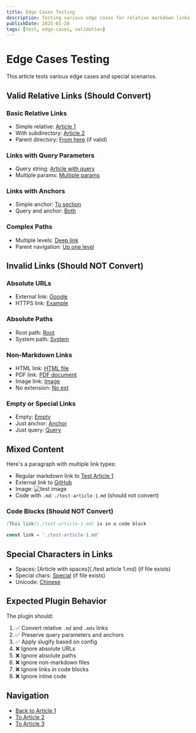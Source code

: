```yaml
---
title: Edge Cases Testing
description: Testing various edge cases for relative markdown links
publishDate: 2025-01-28
tags: [test, edge-cases, validation]
---
```


# Edge Cases Testing

This article tests various edge cases and special scenarios.

## Valid Relative Links (Should Convert)

### Basic Relative Links
- Simple relative: [Article 1](./test-article-1.md)
- With subdirectory: [Article 2](./test/test-article-2.md)
- Parent directory: [From here](../blog/test-article-1.md) (if valid)

### Links with Query Parameters
- Query string: [Article with query](./test-article-1.md?page=2)
- Multiple params: [Multiple params](./test-article-1.md?page=2&highlight=true)

### Links with Anchors
- Simple anchor: [To section](./test-article-1.md#expected-behavior)
- Query and anchor: [Both](./test-article-1.md?page=1#section)

### Complex Paths
- Multiple levels: [Deep link](./test/test-article-2.md)
- Parent navigation: [Up one level](./test-article-1.md)

## Invalid Links (Should NOT Convert)

### Absolute URLs
- External link: [Google](https://google.com)
- HTTPS link: [Example](https://example.com/page.md)

### Absolute Paths
- Root path: [Root](/blog/test-article-1.md)
- System path: [System](/content/blog/test.md)

### Non-Markdown Links
- HTML link: [HTML file](./test.html)
- PDF link: [PDF document](./document.pdf)
- Image link: [Image](./image.jpg)
- No extension: [No ext](./test-article-1)

### Empty or Special Links
- Empty: [Empty]()
- Just anchor: [Anchor](#section)
- Just query: [Query](?page=1)

## Mixed Content

Here's a paragraph with multiple link types:
- Regular markdown link to [Test Article 1](./test-article-1.md)
- External link to [GitHub](https://github.com)
- Image: ![test image](./test.png)
- Code with `.md`: `./test-article-1.md` (should not convert)

### Code Blocks (Should NOT Convert)

```markdown
[This link](./test-article-1.md) is in a code block
```

```javascript
const link = './test-article-1.md'
```

## Special Characters in Links

- Spaces: [Article with spaces](./test article 1.md) (if file exists)
- Special chars: [Special](./test-article@123.md) (if file exists)
- Unicode: [Chinese](./test/test-article-3-中文.md)

## Expected Plugin Behavior

The plugin should:
1. ✅ Convert relative `.md` and `.mdx` links
2. ✅ Preserve query parameters and anchors
3. ✅ Apply slugify based on config
4. ❌ Ignore absolute URLs
5. ❌ Ignore absolute paths
6. ❌ Ignore non-markdown files
7. ❌ Ignore links in code blocks
8. ❌ Ignore inline code

## Navigation

- [Back to Article 1](./test-article-1.md)
- [To Article 2](./test/test-article-2.md)
- [To Article 3](./test/test-article-3-中文.md)
